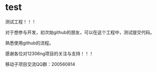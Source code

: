 test
====

测试工程！！！

对于想参与开发，初次始github的朋友，可以在这个工程中，测试提交代码。

熟悉使用github的流程。

感谢各位对12306ng项目的关注与支持！！！

移动子项目交流QQ群：200560814
